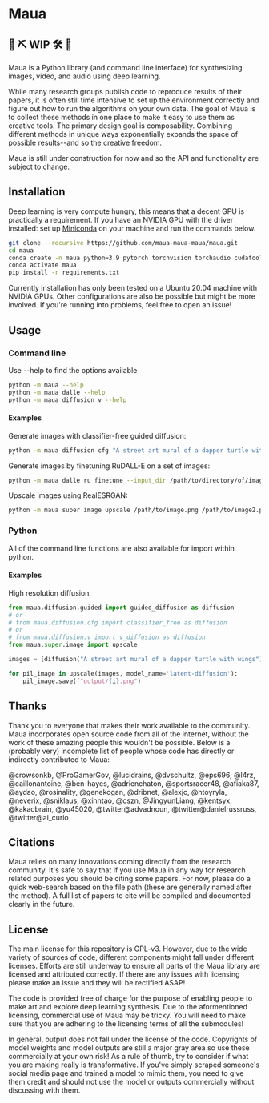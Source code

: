 # Maua

## 👷 ⛏️ WIP 🛠️ 👷

Maua is a Python library (and command line interface) for synthesizing images, video, and audio using deep learning.

While many research groups publish code to reproduce results of their papers, it is often still time intensive to set up the environment correctly and figure out how to run the algorithms on your own data. The goal of Maua is to collect these methods in one place to make it easy to use them as creative tools. The primary design goal is composability. Combining different methods in unique ways exponentially expands the space of possible results--and so the creative freedom.

Maua is still under construction for now and so the API and functionality are subject to change.

## Installation

Deep learning is very compute hungry, this means that a decent GPU is practically a requirement. If you have an NVIDIA GPU with the driver installed: set up [Miniconda](https://docs.conda.io/en/latest/miniconda.html) on your machine and run the commands below.

```bash
git clone --recursive https://github.com/maua-maua-maua/maua.git
cd maua
conda create -n maua python=3.9 pytorch torchvision torchaudio cudatoolkit=11.3 cudatoolkit-dev=11.3 cudnn mpi4py Cython pip=21.3.1 -c nvidia -c pytorch -c conda-forge
conda activate maua
pip install -r requirements.txt
```

Currently installation has only been tested on a Ubuntu 20.04 machine with NVIDIA GPUs. Other configurations are also be possible but might be more involved. If you're running into problems, feel free to open an issue!

## Usage

### Command line

Use --help to find the options available
```bash
python -m maua --help
python -m maua dalle --help
python -m maua diffusion v --help
```

#### Examples

Generate images with classifier-free guided diffusion:
```bash
python -m maua diffusion cfg "A street art mural of a dapper turtle with wings"
```

Generate images by finetuning RuDALL-E on a set of images:
```bash
python -m maua dalle ru finetune --input_dir /path/to/directory/of/images/
```

Upscale images using RealESRGAN:
```bash
python -m maua super image upscale /path/to/image.png /path/to/image2.png /path/to/image3.png --model_name RealESRGAN-pbaylies-hr-paintings
```

### Python

All of the command line functions are also available for import within python.

#### Examples

High resolution diffusion:
```python
from maua.diffusion.guided import guided_diffusion as diffusion
# or 
# from maua.diffusion.cfg import classifier_free as diffusion
# or 
# from maua.diffusion.v import v_diffusion as diffusion
from maua.super.image import upscale

images = [diffusion("A street art mural of a dapper turtle with wings") for i in range(5)]

for pil_image in upscale(images, model_name='latent-diffusion'):
    pil_image.save(f"output/{i}.png")
```

## Thanks

Thank you to everyone that makes their work available to the community. Maua incorporates open source code from all of the internet, without the work of these amazing people this wouldn't be possible. Below is a (probably very) incomplete list of people whose code has directly or indirectly contributed to Maua:

@crowsonkb, @ProGamerGov, @lucidrains, @dvschultz, @eps696, @l4rz, @caillonantoine, @ben-hayes, @adrienchaton, @sportsracer48, @afiaka87, @aydao, @rosinality, @genekogan, @dribnet, @alexjc, @htoyryla, @neverix, @sniklaus, @xinntao, @cszn, @JingyunLiang, @kentsyx, @kakaobrain, @yu45020, @twitter@advadnoun, @twitter@danielrussruss, @twitter@ai_curio

## Citations

Maua relies on many innovations coming directly from the research community. It's safe to say that if you use Maua in any way for research related purposes you should be citing some papers. For now, please do a quick web-search based on the file path (these are generally named after the method). A full list of papers to cite will be compiled and documented clearly in the future.

## License

The main license for this repository is GPL-v3. However, due to the wide variety of sources of code, different components might fall under different licenses. Efforts are still underway to ensure all parts of the Maua library are licensed and attributed correctly. If there are any issues with licensing please make an issue and they will be rectified ASAP!

The code is provided free of charge for the purpose of enabling people to make art and explore deep learning synthesis. Due to the aformentioned licensing, commercial use of Maua may be tricky. You will need to make sure that you are adhering to the licensing terms of all the submodules!

In general, output does not fall under the license of the code. Copyrights of model weights and model outputs are still a major gray area so use these commercially at your own risk! As a rule of thumb, try to consider if what you are making really is transformative. If you've simply scraped someone's social media page and trained a model to mimic them, you need to give them credit and should not use the model or outputs commercially without discussing with them.
